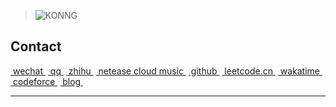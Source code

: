 >![KONNG](https://raw.githubusercontent.com/fengwei2002/Pictures_02/master/img/2020-12-21-10-02-49.jpg)

## Contact
<span class="contact">
<a href="https://raw.githubusercontent.com/fengwei2002/fengwei2002/main/4200E2F1041F9865A7376B934D76600D.jpg" title="CIKI1F">&nbspwechat&nbsp</a>
</span>

<span class="contact">
<a href="https://raw.githubusercontent.com/fengwei2002/Pictures_01/master/QQ.jpg" title="2480417969/2928256681">&nbspqq&nbsp</a>
</span>

<span class="contact">
<a href="https://www.zhihu.com/people/kwmwmwnw" title="kycu">&nbspzhihu&nbsp</a>
</span>

<span class="contact">
<a href="http://music.163.com/m/user/home?id=440040659" title="konngkonng">&nbspnetease cloud music&nbsp</a>
</span>

<span class="contact">
<a href="https://github.com/fengwei2002" title="fengwei2002">&nbspgithub&nbsp</a>
</span>

<span class="contact">
<a href="https://leetcode-cn.com/u/fengwei2002/" title="fengwei2002">&nbspleetcode.cn&nbsp</a>
</span>

<span class="contact">
<a href="https://wakatime.com/@fengwei2002" title="fengwei2002">&nbspwakatime&nbsp</a>
</span>

<span class="contact">
<a href="http://codeforces.com/profile/KONNG#" title="KONNG">&nbspcodeforce&nbsp</a>
</span>

<span class="contact">
<a href="https://konng.now.sh/" title="https://konng.now.sh/"> &nbspblog&nbsp</a>
</span>

---

 <!-- ![github stats](https://github-readme-stats.vercel.app/api?username=fengwei2002&show_icons=true) -->
